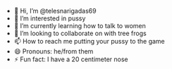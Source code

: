 - 👋 Hi, I’m @telesnarigadas69
- 👀 I’m interested in pussy
- 🌱 I’m currently learning how to talk to women
- 💞️ I’m looking to collaborate on with tree frogs
- 📫 How to reach me putting your pussy to the game
- 😄 Pronouns: he/from them
- ⚡ Fun fact: I have a 20 centimeter nose

